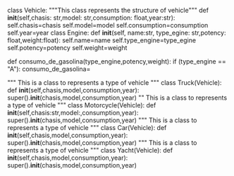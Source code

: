 class Vehicle: 
  """This class represents the structure of vehicle"""
  def __init__(self,chasis: str,model: str,consumption: float,year:str):
    self.chasis=chasis
    self.model=model
    self.consumption=consumption
    self.year=year
class Engine:
   def __init__(self, name:str, type_egine: str,potency: float,weight:float):
    self.name=name
    self.type_engine=type_egine
    self.potency=potency
    self.weight=weight
  
  def consumo_de_gasolina(type_engine,potency,weight):
    if (type_engine == "A"):
      consumo_de_gasolina= 

""" This is a class to represents a type of vehicle """
class Truck(Vehicle):
  def __init__(self,chasis,model,consumption,year):
    super().__init__(chasis,model,consumption,year)
    "" This is a class to represents a type of vehicle """
class Motorcycle(Vehicle):
  def __init__(self,chasis:str,model:,consumption,year):
    super().__init__(chasis,model,consumption,year)
    """ This is a class to represents a type of vehicle """
class Car(Vehicle):
  def __init__(self,chasis,model,consumption,year):
    super().__init__(chasis,model,consumption,year)
    """ This is a class to represents a type of vehicle """
class Yacht(Vehicle):
  def __init__(self,chasis,model,consumption,year):
    super().__init__(chasis,model,consumption,year)
